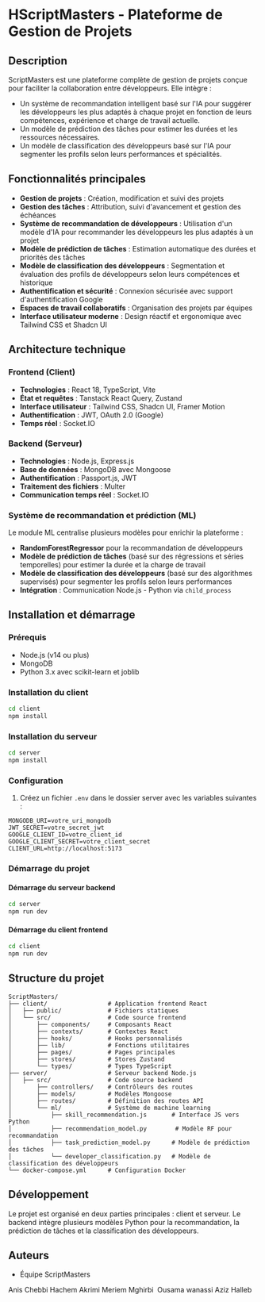 # HScriptMasters - Plateforme de Gestion de Projets

## Description

ScriptMasters est une plateforme complète de gestion de projets conçue pour faciliter la collaboration entre développeurs. Elle intègre :

* Un système de recommandation intelligent basé sur l'IA pour suggérer les développeurs les plus adaptés à chaque projet en fonction de leurs compétences, expérience et charge de travail actuelle.
* Un modèle de prédiction des tâches pour estimer les durées et les ressources nécessaires.
* Un modèle de classification des développeurs basé sur l'IA pour segmenter les profils selon leurs performances et spécialités.

## Fonctionnalités principales

* **Gestion de projets** : Création, modification et suivi des projets
* **Gestion des tâches** : Attribution, suivi d'avancement et gestion des échéances
* **Système de recommandation de développeurs** : Utilisation d'un modèle d'IA pour recommander les développeurs les plus adaptés à un projet
* **Modèle de prédiction de tâches** : Estimation automatique des durées et priorités des tâches
* **Modèle de classification des développeurs** : Segmentation et évaluation des profils de développeurs selon leurs compétences et historique
* **Authentification et sécurité** : Connexion sécurisée avec support d'authentification Google
* **Espaces de travail collaboratifs** : Organisation des projets par équipes
* **Interface utilisateur moderne** : Design réactif et ergonomique avec Tailwind CSS et Shadcn UI

## Architecture technique

### Frontend (Client)

* **Technologies** : React 18, TypeScript, Vite
* **État et requêtes** : Tanstack React Query, Zustand
* **Interface utilisateur** : Tailwind CSS, Shadcn UI, Framer Motion
* **Authentification** : JWT, OAuth 2.0 (Google)
* **Temps réel** : Socket.IO

### Backend (Serveur)

* **Technologies** : Node.js, Express.js
* **Base de données** : MongoDB avec Mongoose
* **Authentification** : Passport.js, JWT
* **Traitement des fichiers** : Multer
* **Communication temps réel** : Socket.IO

### Système de recommandation et prédiction (ML)

Le module ML centralise plusieurs modèles pour enrichir la plateforme :

* **RandomForestRegressor** pour la recommandation de développeurs
* **Modèle de prédiction de tâches** (basé sur des régressions et séries temporelles) pour estimer la durée et la charge de travail
* **Modèle de classification des développeurs** (basé sur des algorithmes supervisés) pour segmenter les profils selon leurs performances
* **Intégration** : Communication Node.js - Python via `child_process`

## Installation et démarrage

### Prérequis

* Node.js (v14 ou plus)
* MongoDB
* Python 3.x avec scikit-learn et joblib

### Installation du client

```bash
cd client
npm install
```

### Installation du serveur

```bash
cd server
npm install
```

### Configuration

1. Créez un fichier `.env` dans le dossier server avec les variables suivantes :

```
MONGODB_URI=votre_uri_mongodb
JWT_SECRET=votre_secret_jwt
GOOGLE_CLIENT_ID=votre_client_id
GOOGLE_CLIENT_SECRET=votre_client_secret
CLIENT_URL=http://localhost:5173
```

### Démarrage du projet

#### Démarrage du serveur backend

```bash
cd server
npm run dev
```

#### Démarrage du client frontend

```bash
cd client
npm run dev
```

## Structure du projet

```
ScriptMasters/
├── client/                 # Application frontend React
│   ├── public/             # Fichiers statiques
│   └── src/                # Code source frontend
│       ├── components/     # Composants React
│       ├── contexts/       # Contextes React
│       ├── hooks/          # Hooks personnalisés
│       ├── lib/            # Fonctions utilitaires
│       ├── pages/          # Pages principales
│       ├── stores/         # Stores Zustand
│       └── types/          # Types TypeScript
├── server/                 # Serveur backend Node.js
│   ├── src/                # Code source backend
│       ├── controllers/    # Contrôleurs des routes
│       ├── models/         # Modèles Mongoose
│       ├── routes/         # Définition des routes API
│       └── ml/             # Système de machine learning
│           ├── skill_recommendation.js       # Interface JS vers Python
│           ├── recommendation_model.py        # Modèle RF pour recommandation
│           ├── task_prediction_model.py      # Modèle de prédiction des tâches
│           └── developer_classification.py   # Modèle de classification des développeurs
└── docker-compose.yml      # Configuration Docker
```

## Développement

Le projet est organisé en deux parties principales : client et serveur.  Le backend intègre plusieurs modèles Python pour la recommandation, la prédiction de tâches et la classification des développeurs.

## Auteurs

* Équipe ScriptMasters

Anis Chebbi
Hachem Akrimi
Meriem Mghirbi 
Ousama wanassi
Aziz Halleb
